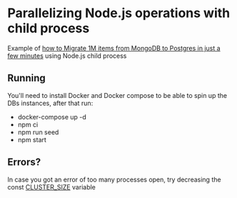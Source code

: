 # Parallelizing Node.js operations with child process

Example of [how to Migrate 1M items from MongoDB to Postgres in just a few minutes](https://youtu.be/EnK8-x8L9TY) using Node.js child process

## Running

You'll need to install Docker and Docker compose to be able to spin up the DBs instances, after that run:
- docker-compose up -d
- npm ci
- npm run seed
- npm start

## Errors?

In case you got an error of too many processes open, try decreasing the const [CLUSTER_SIZE](https://github.com/ErickWendel/parallelizing-nodejs-ops/blob/main/src/index.js#L8C1-L8C24) variable
